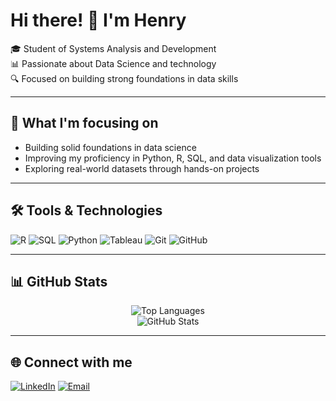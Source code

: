 # Hi there! 👋 I'm Henry

🎓 Student of Systems Analysis and Development  
📊 Passionate about Data Science and technology  
🔍 Focused on building strong foundations in data skills  

---

## 🚀 What I'm focusing on

- Building solid foundations in data science  
- Improving my proficiency in Python, R, SQL, and data visualization tools  
- Exploring real-world datasets through hands-on projects  

---

## 🛠️ Tools & Technologies

![R](https://img.shields.io/badge/-R-276DC3?style=flat&logo=r&logoColor=white)
![SQL](https://img.shields.io/badge/-SQL-4479A1?style=flat&logo=mysql&logoColor=white)
![Python](https://img.shields.io/badge/-Python-3776AB?style=flat&logo=python&logoColor=white)
![Tableau](https://img.shields.io/badge/-Tableau-E97627?style=flat&logo=tableau&logoColor=white)
![Git](https://img.shields.io/badge/-Git-F05032?style=flat&logo=git&logoColor=white)
![GitHub](https://img.shields.io/badge/-GitHub-181717?style=flat&logo=github&logoColor=white)

---

## 📊 GitHub Stats

<p align="center">
  <img src="https://github-readme-stats.vercel.app/api/top-langs/?username=1hnry&layout=compact&langs_count=6&theme=default" alt="Top Languages" />
  <br>
  <img src="https://github-readme-stats.vercel.app/api?username=1hnry&show_icons=true&theme=default" alt="GitHub Stats" />
</p>

---

## 🌐 Connect with me

[![LinkedIn](https://img.shields.io/badge/-LinkedIn-0A66C2?style=flat&logo=linkedin&logoColor=white)](https://linkedin.com/in/henrybertagna)
[![Email](https://img.shields.io/badge/-Email-D14836?style=flat&logo=gmail&logoColor=white)](mailto:bertagnahenry@gmail.com)

